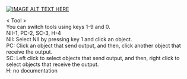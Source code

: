 [![IMAGE ALT TEXT HERE](https://img.youtube.com/vi/MelwTkqIMKg/0.jpg)](https://www.youtube.com/watch?v=MelwTkqIMKg)


< Tool ><br />
You can switch tools using keys 1-9 and 0.<br />
NII-1,  PC-2,  SC-3,  H-4<br />
NII: Select NII by pressing key 1 and click an object.<br />
PC: Click an object that send output, and then, click another object that receive the output. <br />
SC: Left click to select objects that send output, and then, right click to select objects that receive the output.<br />
H: no documentation
